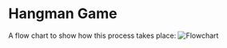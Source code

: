 # Hangman Game

A flow chart to show how this process takes place:
![Flowchart](https://github.com/saidathu-lalam/Hangman_Game/assets/93372015/f1895d03-d805-43b9-a114-003153d3444f)
